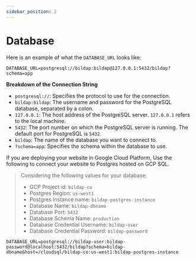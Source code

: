 ```yaml
---
sidebar_position: 2
---
```


# Database

Here is an example of what the `DATABASE_URL` looks like:

```env
DATABASE_URL=postgresql://bildap:bildap@127.0.0.1:5432/bildap?schema=app
```

**Breakdown of the Connection String**

- `postgresql://`: Specifies the protocol to use for the connection.
- `bildap:bildap`: The username and password for the PostgreSQL database, separated by a colon.
- `127.0.0.1`: The host address of the PostgreSQL server. `127.0.0.1` refers to the local machine.
- `5432`: The port number on which the PostgreSQL server is running. The default port for PostgreSQL is `5432`.
- `bildap`: The name of the database you want to connect to.
- `?schema=app`: Specifies the schema within the database to use.

If you are deploying your website in Google Cloud Platform, Use the following to connect your website to Postgres hosted on GCP SQL.

> Considering the following values for your database:
>
> - GCP Project id: `bildap-co`
> - Postgres Region: `us-west1`
> - Postgres Instance name: `bildap-postgres-instance`
> - Database Name: `bildap-dbname`
> - Database Port: `5432`
> - Database Schema Name: `production`
> - Database Credential Username: `bildap-user`
> - Database Credential Password: `bildap-password`

```
DATABASE_URL=postgresql://bildap-user:bildap-password@localhost:5432/bildap?schema=bildap-dbname&host=/cloudsql/bildap-co:us-west1:bildap-postgres-instance
```
